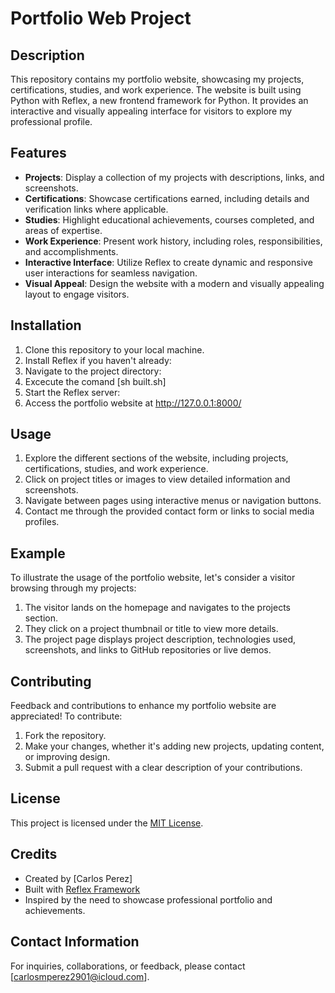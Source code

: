 # Portfolio Web Project

## Description
This repository contains my portfolio website, showcasing my projects, certifications, studies, and work experience. The website is built using Python with Reflex, a new frontend framework for Python. It provides an interactive and visually appealing interface for visitors to explore my professional profile.

## Features
- **Projects**: Display a collection of my projects with descriptions, links, and screenshots.
- **Certifications**: Showcase certifications earned, including details and verification links where applicable.
- **Studies**: Highlight educational achievements, courses completed, and areas of expertise.
- **Work Experience**: Present work history, including roles, responsibilities, and accomplishments.
- **Interactive Interface**: Utilize Reflex to create dynamic and responsive user interactions for seamless navigation.
- **Visual Appeal**: Design the website with a modern and visually appealing layout to engage visitors.

## Installation
1. Clone this repository to your local machine.
2. Install Reflex if you haven't already:
3. Navigate to the project directory:
4. Excecute the comand [sh built.sh]
5. Start the Reflex server:
6. Access the portfolio website at http://127.0.0.1:8000/

## Usage
1. Explore the different sections of the website, including projects, certifications, studies, and work experience.
2. Click on project titles or images to view detailed information and screenshots.
3. Navigate between pages using interactive menus or navigation buttons.
4. Contact me through the provided contact form or links to social media profiles.

## Example
To illustrate the usage of the portfolio website, let's consider a visitor browsing through my projects:

1. The visitor lands on the homepage and navigates to the projects section.
2. They click on a project thumbnail or title to view more details.
3. The project page displays project description, technologies used, screenshots, and links to GitHub repositories or live demos.

## Contributing
Feedback and contributions to enhance my portfolio website are appreciated! To contribute:
1. Fork the repository.
2. Make your changes, whether it's adding new projects, updating content, or improving design.
3. Submit a pull request with a clear description of your contributions.

## License
This project is licensed under the [MIT License](LICENSE).

## Credits
- Created by [Carlos Perez]
- Built with [Reflex Framework](https://reflex.dev)
- Inspired by the need to showcase professional portfolio and achievements.

## Contact Information
For inquiries, collaborations, or feedback, please contact [carlosmperez2901@icloud.com].

